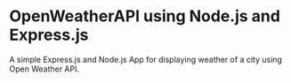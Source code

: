# OpenWeatherAPI using Node.js and Express.js
A simple Express.js and Node.js App for displaying
weather of a city using Open Weather API.
